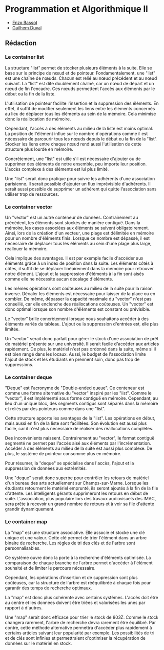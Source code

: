 
# Programmation et Algorithmique II





- [Enzo Bassot](https://github.com/MrzozoGit)
- [Guilhem Duval](https://www.github.com/GuilhemDuval)

## Rédaction

### Le container list

La structure "list" permet de stocker plusieurs éléments à la suite. Elle se base sur le principe de nœud et de pointeur. Fondamentalement, une "list" est une chaîne de nœuds. Chacun est relié au nœud précédent et au nœud suivant. La "list" est dite doublement chaîné, car un nœud de départ et un nœud de fin l'encadre. Ces nœuds permettent l'accès aux éléments par le début ou la fin de la liste.

L'utilisation de pointeur facilite l'insertion et la suppression des éléments. En effet, il suffit de modifier seulement les liens entre les éléments concernés au lieu de déplacer tous les éléments au sein de la mémoire. Cela minimise donc la réallocation de mémoire.

Cependant, l'accès à des éléments au milieu de la liste est moins optimal. La position de l'élément influe sur le nombre d'opérations comme il est nécessaire de parcourir tous les nœuds depuis le début ou la fin de la "list". Stocker les liens entre chaque nœud rend aussi l'utilisation de cette structure plus lourde en mémoire.

Concrètement, une "list" est utile s'il est nécessaire d'ajouter ou de supprimer des éléments de notre ensemble, peu importe leur position. L'accès complexe à des éléments est lui plus limité.

Une "list" serait donc pratique pour suivre les adhérents d'une association parisienne. Il serait possible d'ajouter un flux imprévisible d'adhérents. Il serait aussi possible de supprimer un adhérent qui quitte l'association sans utiliser trop de ressources.

### Le container vector

Un "vector" est un autre conteneur de données. Contrairement au précédent, les éléments sont stockés de manière contiguë. Dans la mémoire, les cases associées aux éléments se suivent obligatoirement. Ainsi, lors de la création d'un vecteur, une plage est délimitée en mémoire pour un nombre d'éléments finis. Lorsque ce nombre est dépassé, il est nécessaire de déplacer tous les éléments au sein d'une plage plus large, réallouer la mémoire.

Cela implique des avantages. Il est par exemple facile d'accéder aux éléments grâce à un index de position dans la suite. Les éléments côtés à côtes, il suffit de se déplacer linéairement dans la mémoire pour retrouver notre élément. L'ajout et la suppression d'éléments à la fin sont aisés comme elle ne nécessite aucun décalage d'éléments.

Les mêmes opérations sont coûteuses au milieu de la suite pour la raison inverse. Décaler les éléments est nécessaire pour laisser de la place ou en combler. De même, dépasser la capacité maximale du "vector" n'est pas conseillé, car elle enclenche des réallocations coûteuses. Un "vector" est donc optimal lorsque son nombre d'éléments est constant ou prévisible.

Le "vector" brille concrètement lorsque nous souhaitons accéder à des éléments variés du tableau. L'ajout ou la suppression d'entrées est, elle plus limitée.

Un "vector" serait donc parfait pour gérer le stock d'une association de prêt de matériel présente sur une université. Il serait facile d'accéder aux articles rapidement. De plus, le matériel n'est pas ordonné dans la suite, même si il est bien rangé dans les locaux. Aussi, le budget de l'association limite l'ajout de stock et les étudiants en prennent soin, donc pas trop de suppressions.

### Le container deque

"Deque" est l'acronyme de "Double-ended queue". Ce conteneur est comme une forme alternative du "vector" inspiré par les "list". Comme le "vector", il est implémenté sous forme contiguë en mémoire. Cependant, au lieu d'un unique bloc, des segments contigus sont séparés dans la mémoire et reliés par des pointeurs comme dans une "list".

Cette structure apporte les avantages de la "list". Les opérations en début, mais aussi en fin de la liste sont facilitées. Son évolution est aussi plus facile, car il n'est plus nécessaire de réaliser des réallocations complètes.

Des inconvénients naissent. Contrairement au "vector", le format contiguë segmenté ne permet pas l'accès aisé aux éléments par l'incrémentation. Accéder à des éléments au milieu de la suite est aussi plus complexe. De plus, le système de pointeur consomme plus en mémoire.

Pour résumer, la "deque" se spécialise dans l'accès, l'ajout et la suppression de données aux extrémités.

Une "deque" serait donc superbe pour contrôler les retours de matériel d'un bureau des arts actuellement sur Champs-sur-Marne. Lorsque les étudiants retournent le matériel emprunté, ils seront ajoutés à la fin de la file d'attente. Les intelligents gérants supprimeront les retours en début de suite. L'association, plus populaire lors des travaux audiovisuels des IMAC, sera prête à recevoir un grand nombre de retours et à voir sa file d'attente grandir dynamiquement.

### Le container map

La "map" est une structure associative. Elle associe et stocke une clé unique et une valeur. Cette clé permet de trier l'élément dans un arbre binaire de recherche. Les règles de tri des clés et de l'arbre sont personnalisables.

Ce système ouvre donc la porte à la recherche d'éléments optimisée. La comparaison de chaque branche de l'arbre permet d'accéder à l'élément souhaité et de limiter le parcours nécessaire.

Cependant, les opérations d'insertion et de suppression sont plus coûteuses, car la structure de l'arbre est rééquilibrée à chaque fois pour garantir des temps de recherche optimaux.

La "map" est donc plus cohérente avec certains systèmes. L'accès doit être au centre et les données doivent être triées et valorisées les unes par rapport à d'autres.

Une "map" serait donc efficace pour trier le stock de 803Z. Comme le stock changera rarement, l'arbre de recherche devra rarement être équilibré. Par contre, cette méthode alternative permettra d'accéder plus rapidement à certains articles suivant leur popularité par exemple. Les possibilités de tri et de clés sont infinies et permettraient d'optimiser la récupération de données sur le matériel en stock.
